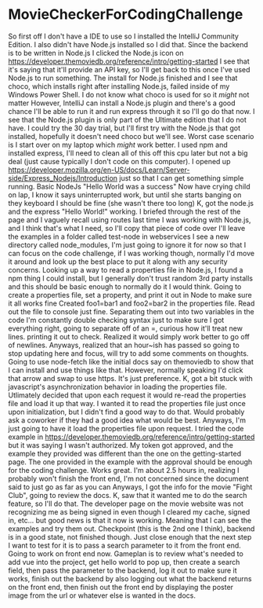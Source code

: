 # MovieCheckerForCodingChallenge

So first off I don't have a IDE to use so I installed the IntelliJ Community Edition.
I also didn't have Node.js installed so I did that.
Since the backend is to be written in Node.js I clicked the Node.js icon on https://developer.themoviedb.org/reference/intro/getting-started
I see that it's saying that it'll provide an API key, so I'll get back to this once I've used Node.js to run something.
The install for Node.js finished and I see that choco, which installs right after installing Node.js, failed inside of my Windows Power Shell.
I do not know what choco is used for so it *might* not matter
However, IntelliJ can install a Node.js plugin and there's a good chance I'll be able to run it and run express through it so I'll go do that now.
I see that the Node.js plugin is only part of the Ultimate edition that I do not have. I could try the 30 day trial, but I'll first try with the Node.js that got installed, hopefully it doesn't need choco but we'll see.
Worst case scenario is I start over on my laptop which *might* work better.
I used npm and installed express, I'll need to clean all of this off this cpu later but not a big deal (just cause typically I don't code on this computer).
I opened up https://developer.mozilla.org/en-US/docs/Learn/Server-side/Express_Nodejs/Introduction just so that I can get something simple running.
Basic NodeJs "Hello World was a success"
Now have crying child on lap, I know it says uninterrupted work, but until she starts banging on they keyboard I should be fine (she wasn't there too long)
K, got the node.js and the express "Hello World!" working.
I briefed through the rest of the page and I vaguely recall using routes last time I was working with Node.js, and I think that's what I need, so I'll copy that piece of code over
I'll leave the examples in a folder called test-node in webservices
I see a new directory called node_modules, I'm just going to ignore it for now so that I can focus on the code challenge, if I was working though, normally I'd move it around and look up the best place to put it along with any security concerns.
Looking up a way to read a properties file in Node.js, I found a npm thing I could install, but I generally don't trust random 3rd party installs and this should be basic enough to normally do it I would think.
Going to create a properties file, set a property, and print it out in Node to make sure it all works fine
Created foo1=bar1 and foo2=bar2 in the properties file. Read out the file to console just fine. Separating them out into two variables in the code
I'm constantly double checking syntax just to make sure I got everything right, going to separate off of an =, curious how it'll treat new lines. printing it out to check.
Realized it would simply work better to go off of newlines.
Anyways, realized that an hour~ish has passed so going to stop updating here and focus, will try to add some comments on thoughts.
Going to use node-fetch like the initial docs say on themoviedb to show that I can install and use things like that. However, normally speaking I'd click that arrow and swap to use https. It's just preference.
K, got a bit stuck with javascript's asynchronization behavior in loading the properties file.
Utlimately decided that upon each request it would re-read the properties file and load it up that way.
I wanted it to read the properties file just once upon initialization, but I didn't find a good way to do that. Would probably ask a coworker if they had a good idea what would be best.
Anyways, I'm just going to have it load the properties file upon request.
I tried the code example in https://developer.themoviedb.org/reference/intro/getting-started but it was saying I wasn't authorized.
My token got approved, and the example they provided was different than the one on the getting-started page.
The one provided in the example with the approval should be enough for the coding challenge.
Works great. I'm about 2.5 hours in, realizing I probably won't finish the front end, I'm not concerned since the document said to just go as far as you can
Anyways, I got the info for the movie "Fight Club", going to review the docs.
K, saw that it wanted me to do the search feature, so I'll do that.
The developer page on the movie website was not recognizing me as being signed in even though I cleared my cache, signed in, etc... but good news is that it now is working. Meaning that I can see the examples and try them out.
Checkpoint (this is the 2nd one I think), backend is in a good state, not finished though. Just close enough that the next step I want to test for it is to pass a search parameter to it from the front end.
Going to work on front end now.
Gameplan is to review what's needed to add vue into the project, get hello world to pop up, then create a search field, then pass the parameter to the backend, log it out to make sure it works, finish out the backend by also logging out what the backend returns on the front end, then finish out the front end by displaying the poster image from the url or whatever else is wanted in the docs.

